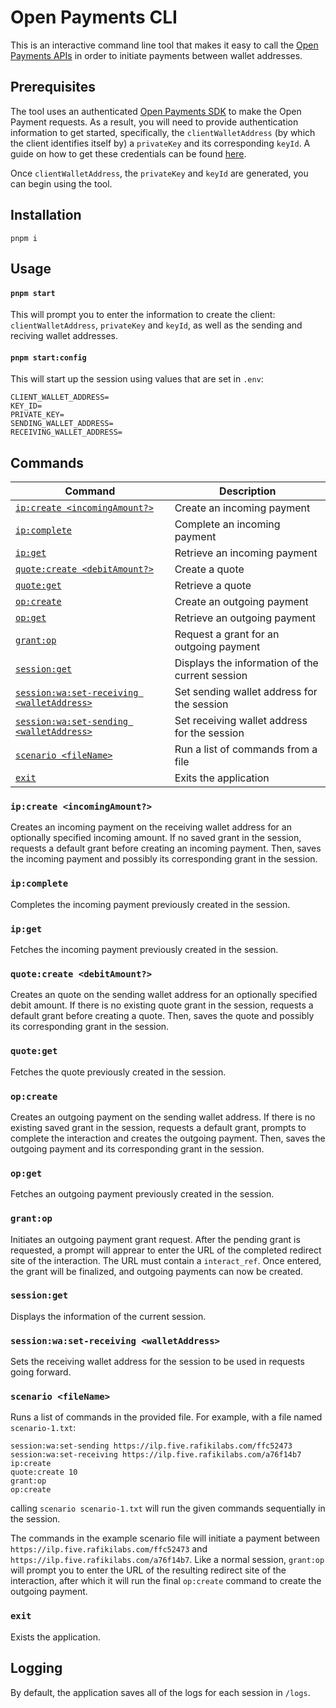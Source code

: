 # Open Payments CLI

This is an interactive command line tool that makes it easy to call the [Open Payments APIs](https://openpayments.guide/) in order to initiate payments between wallet addresses.

## Prerequisites

The tool uses an authenticated [Open Payments SDK](https://github.com/interledger/open-payments/tree/main/packages/open-payments) to make the Open Payment requests. As a result, you will need to provide authentication information to get started, specifically, the `clientWalletAddress` (by which the client identifies itself by) a `privateKey` and its corresponding `keyId`. A guide on how to get these credentials can be found [here](https://openpayments.guide/snippets/before-you-begin/#obtain-a-public-private-key-pair-and-key-id).

Once `clientWalletAddress`, the `privateKey` and `keyId` are generated, you can begin using the tool.

## Installation

`pnpm i`

## Usage

#### `pnpm start`

This will prompt you to enter the information to create the client: `clientWalletAddress`, `privateKey` and `keyId`, as well as the sending and reciving wallet addresses.

#### `pnpm start:config`

This will start up the session using values that are set in `.env`:

```
CLIENT_WALLET_ADDRESS=
KEY_ID=
PRIVATE_KEY=
SENDING_WALLET_ADDRESS=
RECEIVING_WALLET_ADDRESS=
```

## Commands

| Command                                                                             | Description                                     |
| ----------------------------------------------------------------------------------- | ----------------------------------------------- |
| [`ip:create <incomingAmount?>`](#ipcreate-incomingamount)                           | Create an incoming payment                      |
| [`ip:complete`](#ipcomplete)                                                        | Complete an incoming payment                    |
| [`ip:get`](#ipget)                                                                  | Retrieve an incoming payment                    |
| [`quote:create <debitAmount?>`](#quotecreate-debitamount)                           | Create a quote                                  |
| [`quote:get`](#quoteget)                                                            | Retrieve a quote                                |
| [`op:create`](#opcreate)                                                            | Create an outgoing payment                      |
| [`op:get`](#opget)                                                                  | Retrieve an outgoing payment                    |
| [`grant:op` ](#grantop)                                                             | Request a grant for an outgoing payment         |
| [`session:get`](#sessionget)                                                        | Displays the information of the current session |
| [`session:wa:set-receiving <walletAddress>`](#sessionwaset-receiving-walletaddress) | Set sending wallet address for the session      |
| [`session:wa:set-sending <walletAddress>`](#sessionwaset-receiving-walletaddress)   | Set receiving wallet address for the session    |
| [`scenario <fileName>`](#scenario-filename)                                         | Run a list of commands from a file              |
| [`exit`](#exit)                                                                     | Exits the application                           |

### `ip:create <incomingAmount?>`

Creates an incoming payment on the receiving wallet address for an optionally specified incoming amount.
If no saved grant in the session, requests a default grant before creating an incoming payment.
Then, saves the incoming payment and possibly its corresponding grant in the session.

### `ip:complete`

Completes the incoming payment previously created in the session.

### `ip:get`

Fetches the incoming payment previously created in the session.

### `quote:create <debitAmount?>`

Creates an quote on the sending wallet address for an optionally specified debit amount.
If there is no existing quote grant in the session, requests a default grant before creating a quote.
Then, saves the quote and possibly its corresponding grant in the session.

### `quote:get`

Fetches the quote previously created in the session.

### `op:create`

Creates an outgoing payment on the sending wallet address. If there is no existing saved grant in the session, requests a default grant, prompts to complete the interaction and creates the outgoing payment. Then, saves the outgoing payment and its corresponding grant in the session.

### `op:get`

Fetches an outgoing payment previously created in the session.

### `grant:op`

Initiates an outgoing payment grant request. After the pending grant is requested, a prompt will apprear to enter the URL of the completed redirect site of the interaction. The URL must contain a `interact_ref`. Once entered, the grant will be finalized, and outgoing payments can now be created.

### `session:get`

Displays the information of the current session.

### `session:wa:set-receiving <walletAddress>`

Sets the receiving wallet address for the session to be used in requests going forward.

### `scenario <fileName>`

Runs a list of commands in the provided file. For example, with a file named `scenario-1.txt`:

```
session:wa:set-sending https://ilp.five.rafikilabs.com/ffc52473
session:wa:set-receiving https://ilp.five.rafikilabs.com/a76f14b7
ip:create
quote:create 10
grant:op
op:create
```

calling `scenario scenario-1.txt` will run the given commands sequentially in the session.

The commands in the example scenario file will initiate a payment between `https://ilp.five.rafikilabs.com/ffc52473` and `https://ilp.five.rafikilabs.com/a76f14b7`. Like a normal session, `grant:op` will prompt you to enter the URL of the resulting redirect site of the interaction, after which it will run the final `op:create` command to create the outgoing payment.

### `exit`

Exists the application.

## Logging

By default, the application saves all of the logs for each session in `/logs`.

